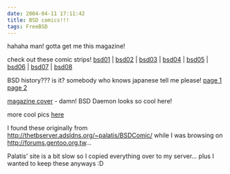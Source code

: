```yaml
---
date: 2004-04-11 17:11:42
title: BSD comics!!!
tags: FreeBSD
---
```

hahaha man! gotta get me this magazine!

check out these comic strips!
[bsd01](/files/bsd/bsd01.jpg) | [bsd02](/files/bsd/bsd02.jpg) |
[bsd03](/files/bsd/bsd03.jpg) | [bsd04](/files/bsd/bsd04.jpg) |
[bsd05](/files/bsd/bsd05.jpg) | [bsd06](/files/bsd/bsd06.jpg) |
[bsd07](/files/bsd/bsd07.jpg) | [bsd08](/files/bsd/bsd08.jpg)

BSD history??? is it? somebody who knows japanese tell me please!
[page 1](/files/bsd/bsdhist01.jpg)
[page 2](/files/bsd/bsdhist02.jpg)

[magazine cover](/files/bsd/parody.png) - damn! BSD Daemon looks so cool here!

more cool pics [here](/files/bsd/spstick.jpg)

I found these originally from
<http://thetbserver.adsldns.org/~palatis/BSDComic/> while I was browsing on
<http://forums.gentoo.org.tw>...

Palatis' site is a bit slow so I copied everything over to my server... plus I
wanted to keep these anyways :D
